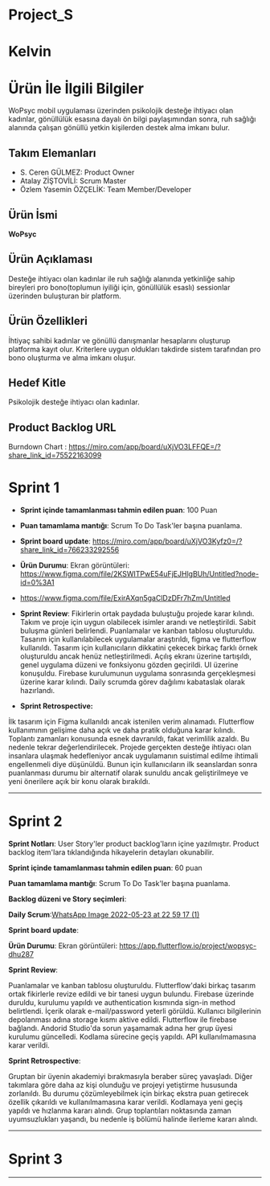 # Project_S
# **Kelvin**



# Ürün İle İlgili Bilgiler
WoPsyc mobil uygulaması üzerinden psikolojik desteğe ihtiyacı olan kadınlar, gönüllülük esasına dayalı ön bilgi paylaşımından sonra, ruh sağlığı alanında
çalışan gönüllü yetkin kişilerden destek alma imkanı bulur.


## Takım Elemanları

- S. Ceren GÜLMEZ: Product Owner
- Atalay ZİŞTOVİLİ: Scrum Master
- Özlem Yasemin ÖZÇELİK: Team Member/Developer

## Ürün İsmi
**WoPsyc**


## Ürün Açıklaması
Desteğe ihtiyacı olan kadınlar ile ruh sağlığı alanında yetkinliğe sahip bireyleri pro bono(toplumun iyiliği için, gönüllülük esaslı) sessionlar üzerinden buluşturan bir platform.


## Ürün Özellikleri
İhtiyaç sahibi kadınlar ve gönüllü danışmanlar hesaplarını oluşturup platforma kayıt olur. Kriterlere uygun oldukları takdirde sistem tarafından pro bono oluşturma
ve alma imkanı oluşur.


## Hedef Kitle
Psikolojik desteğe ihtiyacı olan kadınlar.


## Product Backlog URL
Burndown Chart : https://miro.com/app/board/uXjVO3LFFQE=/?share_link_id=75522163099






# Sprint 1

- **Sprint içinde tamamlanması tahmin edilen puan**: 100 Puan

- **Puan tamamlama mantığı**: Scrum To Do Task'ler başına puanlama.
  
- **Sprint board update**: https://miro.com/app/board/uXjVO3Kyfz0=/?share_link_id=766233292556

- **Ürün Durumu**: Ekran görüntüleri: https://www.figma.com/file/2KSWITPwE54uFjEJHlgBUh/Untitled?node-id=0%3A1
- https://www.figma.com/file/ExirAXqn5gaClDzDFr7hZm/Untitled


- **Sprint Review**: Fikirlerin ortak paydada buluştuğu projede karar kılındı. Takım ve proje için uygun olabilecek isimler arandı ve netleştirildi. Sabit buluşma günleri belirlendi. Puanlamalar ve kanban tablosu oluşturuldu. Tasarım için kullanılabilecek uygulamalar araştırıldı, figma ve flutterflow kullanıldı. Tasarım için kullanıcıların dikkatini çekecek birkaç farklı örnek oluşturuldu ancak henüz netleştirilmedi.  Açılış ekranı üzerine tartışıldı, genel uygulama düzeni ve fonksiyonu gözden geçirildi. UI üzerine konuşuldu. Firebase kurulumunun uygulama sonrasında gerçekleşmesi üzerine karar kılındı. Daily scrumda görev dağılımı kabataslak olarak hazırlandı. 

- **Sprint Retrospective:** 

İlk tasarım için Figma kullanıldı ancak istenilen verim alınamadı. Flutterflow kullanımının gelişime daha açık ve daha pratik olduğuna karar kılındı. 
Toplantı zamanları konusunda esnek davranıldı, fakat verimlilik azaldı. Bu nedenle tekrar değerlendirilecek. 
Projede gerçekten desteğe ihtiyacı olan insanlara ulaşmak hedefleniyor ancak uygulamanın suistimal edilme ihtimali engellenmeli diye düşünüldü. Bunun için kullanıcıların ilk seanslardan sonra puanlanması durumu bir alternatif olarak sunuldu ancak geliştirilmeye ve yeni önerilere açık bir konu olarak bırakıldı. 



   


---

# Sprint 2

**Sprint Notları**: User Story'ler product backlog'ların içine yazılmıştır. Product backlog item'lara tıklandığında hikayelerin detayları okunabilir.

**Sprint içinde tamamlanması tahmin edilen puan**: 60 puan

**Puan tamamlama mantığı**: Scrum To Do Task'ler başına puanlama.

**Backlog düzeni ve Story seçimleri**: 
  

**Daily Scrum**:[WhatsApp Image 2022-05-23 at 22 59 17 (1)](https://user-images.githubusercontent.com/104401492/169896815-e3ba8e9f-ee17-4171-bbbd-b82464315320.jpeg)



**Sprint board update**: 

**Ürün Durumu**:
Ekran görüntüleri: https://app.flutterflow.io/project/wopsyc-dhu287



**Sprint Review**:

Puanlamalar ve kanban tablosu oluşturuldu. Flutterflow'daki birkaç tasarım ortak fikirlerle revize edildi ve bir tanesi uygun bulundu. Firebase üzerinde duruldu, kurulumu yapıldı ve authentication kısmında sign-in method belirtlendi. İçerik olarak e-mail/password yeterli görüldü. Kullanıcı bilgilerinin depolanması adına storage kısmı aktive edildi. Flutterflow ile firebase bağlandı. Andorid Studio'da sorun yaşamamak adına her grup üyesi kurulumu güncelledi. Kodlama sürecine geçiş yapıldı. API kullanılmamasına karar verildi. 

**Sprint Retrospective**:

Gruptan bir üyenin akademiyi bırakmasıyla beraber süreç yavaşladı. Diğer takımlara göre daha az kişi olunduğu ve projeyi yetiştirme hususunda zorlanıldı. Bu durumu çözümleyebilmek için birkaç ekstra puan getirecek özellik çıkarıldı ve kullanılmamasına karar verildi. 
Kodlamaya yeni geçiş yapıldı ve hızlanma kararı alındı.
Grup toplantıları noktasında zaman uyumsuzlukları yaşandı, bu nedenle iş bölümü halinde ilerleme kararı alındı. 




---

# Sprint 3

---
